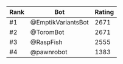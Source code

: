 Rank|Bot|Rating
---|---|---
#1|@EmptikVariantsBot|2671
#2|@ToromBot|2671
#3|@RaspFish|2555
#4|@pawnrobot|1383
